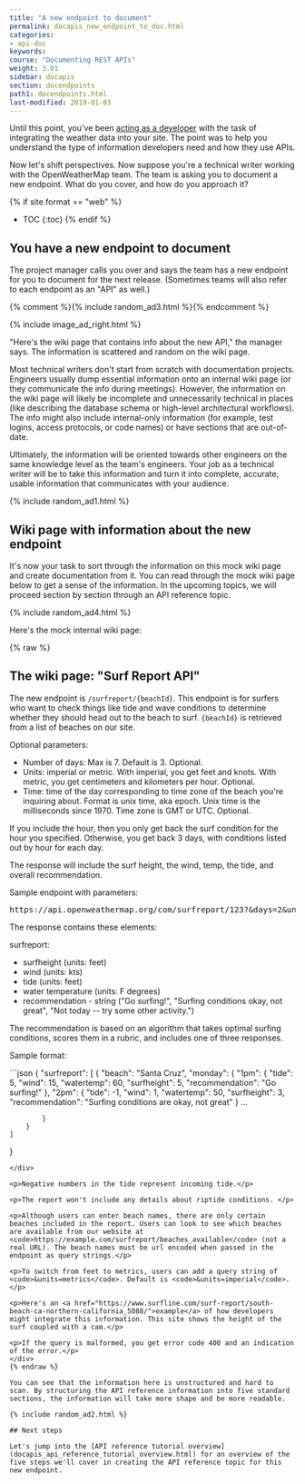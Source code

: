 ```yaml
---
title: "A new endpoint to document"
permalink: docapis_new_endpoint_to_doc.html
categories:
- api-doc
keywords:
course: "Documenting REST APIs"
weight: 3.01
sidebar: docapis
section: docendpoints
path1: docendpoints.html
last-modified: 2019-01-03
---
```


Until this point, you've been [acting as a developer](likeadeveloper.html) with the task of integrating the weather data into your site. The point was to help you understand the type of information developers need and how they use APIs.

Now let's shift perspectives. Now suppose you're a technical writer working with the OpenWeatherMap team. The team is asking you to document a new endpoint. What do you cover, and how do you approach it?

{% if site.format == "web" %}
* TOC
{:toc}
{% endif %}

## You have a new endpoint to document

The project manager calls you over and says the team has a new endpoint for you to document for the next release. (Sometimes teams will also refer to each endpoint as an "API" as well.)

{% comment %}{% include random_ad3.html %}{% endcomment %}

{% include image_ad_right.html %}

"Here's the wiki page that contains info about the new API," the manager says. The information is scattered and random on the wiki page.

Most technical writers don't start from scratch with documentation projects. Engineers usually dump essential information onto an internal wiki page (or they communicate the info during meetings). However, the information on the wiki page will likely be incomplete and unnecessarily technical in places (like describing the database schema or high-level architectural workflows). The info might also include internal-only information (for example, test logins, access protocols, or code names) or have sections that are out-of-date.

Ultimately, the information will be oriented towards other engineers on the same knowledge level as the team's engineers. Your job as a technical writer will be to take this information and turn it into complete, accurate, usable information that communicates with your audience.

{% include random_ad1.html %}

## Wiki page with information about the new endpoint

It's now your task to sort through the information on this mock wiki page and create documentation from it. You can read through the mock wiki page below to get a sense of the information. In the upcoming topics, we will proceed section by section through an API reference topic.

{% include random_ad4.html %}

Here's the mock internal wiki page:

<div class="docSample">{% raw %}
<h2 id="surf_report_api">The wiki page: "Surf Report API"</h2>

<p>The new endpoint is <code>/surfreport/{beachId}</code>. This endpoint is for surfers who want to check things like tide and wave conditions to determine whether they should head out to the beach to surf. <code>{beachId}</code> is retrieved from a list of beaches on our site.</p>

<p>Optional parameters: </p>

<ul>
<li>Number of days: Max is 7. Default is 3. Optional.</li>
<li>Units: imperial or metric. With imperial, you get feet and knots. With metric, you get centimeters and kilometers per hour. Optional.</li>
<li>Time: time of the day corresponding to time zone of the beach you're inquiring about. Format is unix time, aka epoch. Unix time is the milliseconds since 1970. Time zone is GMT or UTC. Optional.</li>
</ul>

<p>If you include the hour, then you only get back the surf condition for the hour you specified. Otherwise, you get back 3 days, with conditions listed out by hour for each day. </p>

<p>The response will include the surf height, the wind, temp, the tide, and overall recommendation.</p>

<p>Sample endpoint with parameters: </p>

<pre>
https://api.openweathermap.org/com/surfreport/123?&days=2&units=metrics&hour=1400
</pre>

<p>The response contains these elements:</p>

<p>surfreport: </p>

<ul>
<li>surfheight (units: feet)</li>
<li>wind (units: kts)</li>
<li>tide (units: feet)</li>
<li>water temperature (units: F degrees)</li>
<li>recommendation - string ("Go surfing!", "Surfing conditions okay, not great", "Not today -- try some other activity.")</li>
</ul>

<p>The recommendation is based on an algorithm that takes optimal surfing conditions, scores them in a rubric, and includes one of three responses.</p>

<p>Sample format:</p>

<div markdown="block">
```json
{
    "surfreport": [
        {
            "beach": "Santa Cruz",
            "monday": {
                "1pm": {
                    "tide": 5,
                    "wind": 15,
                    "watertemp": 60,
                    "surfheight": 5,
                    "recommendation": "Go surfing!"
                },
                "2pm": {
                    "tide": -1,
                    "wind": 1,
                    "watertemp": 50,
                    "surfheight": 3,
                    "recommendation": "Surfing conditions are okay, not great"
                }
                ...

            }
        }
    ]
}
```
</div>

<p>Negative numbers in the tide represent incoming tide.</p>

<p>The report won't include any details about riptide conditions. </p>

<p>Although users can enter beach names, there are only certain beaches included in the report. Users can look to see which beaches are available from our website at <code>https://example.com/surfreport/beaches_available</code> (not a real URL). The beach names must be url encoded when passed in the endpoint as query strings.</p>

<p>To switch from feet to metrics, users can add a query string of <code>&units=metrics</code>. Default is <code>&units=imperial</code>.</p>

<p>Here's an <a href="https://www.surfline.com/surf-report/south-beach-ca-northern-california_5088/">example</a> of how developers might integrate this information. This site shows the height of the surf coupled with a cam.</p>

<p>If the query is malformed, you get error code 400 and an indication of the error.</p>
</div>
{% endraw %}

You can see that the information here is unstructured and hard to scan. By structuring the API reference information into five standard sections, the information will take more shape and be more readable.

{% include random_ad2.html %}

## Next steps

Let's jump into the [API reference tutorial overview](docapis_api_reference_tutorial_overview.html) for an overview of the five steps we'll cover in creating the API reference topic for this new endpoint.
